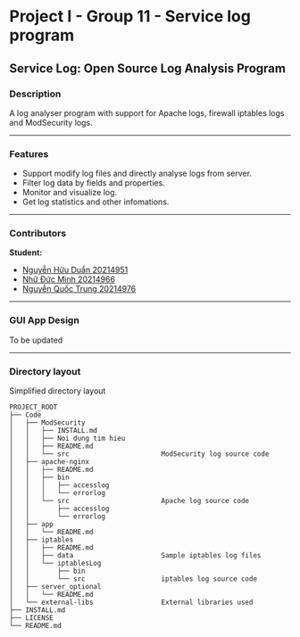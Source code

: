 # Project I - Group 11 - Service log program
## Service Log: Open Source Log Analysis Program
### Description

A log analyser program with support for Apache logs, firewall iptables logs and ModSecurity logs.

---------------
### Features
- Support modify log files and directly analyse logs from server.
- Filter log data by fields and properties.
- Monitor and visualize log.
- Get log statistics and other infomations.
---------------
### Contributors
**Student:**
- [Nguyễn Hữu Duẩn 20214951](https://github.com/DuanNH214951) 
- [Nhữ Đức Minh 20214966](https://github.com/NhuDucMinh20214966)
- [Nguyễn Quốc Trung 20214976](https://github.com/TrungNQ214976)
---------------
### GUI App Design

To be updated

---------------
### Directory layout
Simplified directory layout
```
PROJECT_ROOT
├── Code
│   ├── ModSecurity            
│   │   ├── INSTALL.md
│   │   ├── Noi dung tim hieu
│   │   ├── README.md
│   │   └── src                       ModSecurity log source code
│   ├── apache-nginx
│   │   ├── README.md
│   │   ├── bin
│   │   │   ├── accesslog
│   │   │   └── errorlog
│   │   └── src                       Apache log source code
│   │       ├── accesslog
│   │       └── errorlog
│   ├── app
│   │   └── README.md
│   ├── iptables
│   │   ├── README.md
│   │   ├── data                      Sample iptables log files
│   │   └── iptablesLog
│   │       ├── bin
│   │       └── src                   iptables log source code
│   ├── server_optional
│   │   └── README.md
│   └── external-libs                 External libraries used
├── INSTALL.md
├── LICENSE
└── README.md 
```
